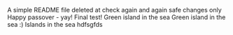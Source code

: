 A simple README file
deleted at
check again
and again
safe changes only
Happy passover - yay!
Final test!
Green island in the sea
Green island in the sea :)
Islands in the sea
hdfsgfds
